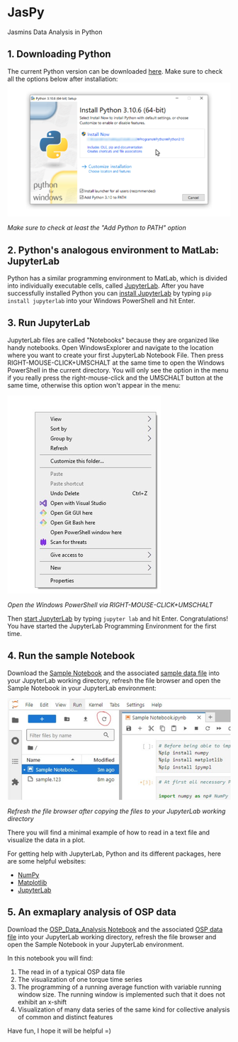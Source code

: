 # JasPy
Jasmins Data Analysis in Python

## 1. Downloading Python
The current Python version can be downloaded [here](https://www.python.org/downloads/).
Make sure to check all the options below after installation:
![Make sure to check at least the "Add Python to PATH" option](/docs/images/Python_Install_3-306051a90888db4c7292964617b7ff75.png)

*Make sure to check at least the "Add Python to PATH" option*

## 2. Python's analogous environment to MatLab: JupyterLab
Python has a similar programming environment to MatLab, which is divided into individually executable cells, called [JupyterLab](https://jupyterlab.readthedocs.io/en/latest/#).
After you have successfully installed Python you can [install JupyterLab](https://jupyterlab.readthedocs.io/en/latest/getting_started/installation.html#pip) by typing `pip install jupyterlab` into your Windows PowerShell and hit Enter.

## 3. Run JupyterLab
JupyterLab files are called "Notebooks" because they are organized like handy notebooks.
Open WindowsExplorer and navigate to the location where you want to create your first JupyterLab Notebook File. Then press RIGHT-MOUSE-CLICK+UMSCHALT at the same time to open the Windows PowerShell in the current directory. You will only see the option in the menu if you really press the right-mouse-click and the UMSCHALT button at the same time, otherwise this option won't appear in the menu:

![Open the Windows PowerShell via RIGHT-MOUSE-CLICK+UMSCHALT](/docs/images/Screenshot_2025-01-06_151554.jpg)

*Open the Windows PowerShell via RIGHT-MOUSE-CLICK+UMSCHALT*

Then [start JupyterLab](https://jupyterlab.readthedocs.io/en/latest/getting_started/starting.html) by typing `jupyter lab` and hit Enter.
Congratulations! You have started the JupyterLab Programming Environment for the first time.

## 4. Run the sample Notebook
Download the [Sample Notebook](Sample_Notebook.ipynb) and the associated [sample data file](sample.123) into your JupyterLab working directory, refresh the file browser and open the Sample Notebook in your JupyterLab environment:

![Refresh the file browser after copying the files to your JupyterLab working directory](/docs/images/Screenshot_2025-01-06_160153.jpg)

*Refresh the file browser after copying the files to your JupyterLab working directory*

There you will find a minimal example of how to read in a text file and visualize the data in a plot.

For getting help with JupyterLab, Python and its different packages, here are some helpful websites:
- [NumPy](https://numpy.org/doc/stable/index.html)
- [Matplotlib](https://matplotlib.org/)
- [JupyterLab](https://jupyterlab.readthedocs.io/en/latest/)

## 5. An exmaplary analysis of OSP data
Download the [OSP_Data_Analysis Notebook](OSP_Data_Analysis.ipynb) and the associated [OSP data file](22050210.055) into your JupyterLab working directory, refresh the file browser and open the Sample Notebook in your JupyterLab environment.

In this notebook you will find:
1. The read in of a typical OSP data file
2. The visualization of one torque time series
3. The programming of a running average function with variable running window size. The running window is implemented such that it does not exhibit an x-shift
4. Visualization of many data series of the same kind for collective analysis of common and distinct features

Have fun, I hope it will be helpful =)
